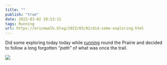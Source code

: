 ```yaml
---
title: ""
publish: "true"
date: 2022-03-02 20:53:11
tags: Running
url: https://ericmwalk.blog/2022/03/02/did-some-exploring.html
---
```


Did some exploring today today while [running](http://www.strava.com/activities/6762880910)  round the Prairie and decided to follow a long forgotten *”path”*  of what was once the trail.


![](https://ericmwalk.blog/uploads/2022/cdca077925.jpg)